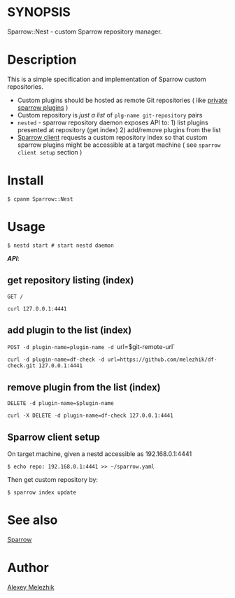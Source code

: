 # SYNOPSIS

Sparrow::Nest - custom Sparrow repository manager.

# Description

This is a simple specification and implementation of Sparrow custom repositories.

* Custom plugins should be hosted as remote Git repositories ( like  [private sparrow plugins](https://github.com/melezhik/sparrow#private-plugins)  )
* Custom repository is _just a list_ of `plg-name git-repository` pairs 
* `nested` - sparrow repository daemon exposes API to: 1) list plugins presented at repository (get index) 2) add/remove plugins from the list 
* [Sparrow client](https://github.com/melezhik/sparrow#sparrow-client) requests a custom repository index so that
custom sparrow plugins might be accessible at a target machine ( see `sparrow client setup` section )

# Install

    $ cpanm Sparrow::Nest

# Usage

    $ nestd start # start nestd daemon

***API***:

## get repository listing (index)

`GET /`

    curl 127.0.0.1:4441

## add plugin to the list (index)

`POST -d plugin-name=plugin-name -d `url=$git-remote-url`

    curl -d plugin-name=df-check -d url=https://github.com/melezhik/df-check.git 127.0.0.1:4441

## remove plugin from the list (index)

`DELETE -d plugin-name=$plugin-name`

    curl -X DELETE -d plugin-name=df-check 127.0.0.1:4441

## Sparrow client setup

On target machine, given a nestd accessible as 192.168.0.1:4441

    $ echo repo: 192.168.0.1:4441 >> ~/sparrow.yaml 

Then get custom repository by:

    $ sparrow index update 

# See also

[Sparrow](https://github.com/melezhik/sparrow)

# Author

[Alexey Melezhik](mailto:melezhik@gmail.com)

